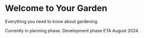 # Welcome to Your Garden
Everything you need to know about gardening.

Currently in planning phase. Development phase ETA August 2024.

